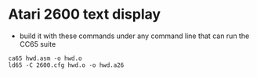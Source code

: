 # Atari 2600 text display

- build it with these commands under any command line that can run the CC65 suite
```
ca65 hwd.asm -o hwd.o
ld65 -C 2600.cfg hwd.o -o hwd.a26
```
